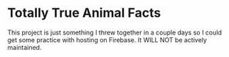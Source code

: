 # Totally True Animal Facts

This project is just something I threw together in a couple days so I could get some practice with hosting on Firebase. It WILL NOT be actively maintained.
